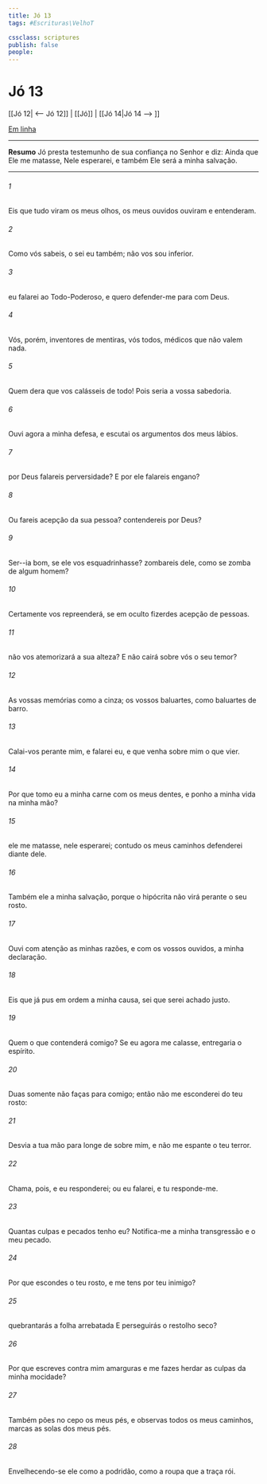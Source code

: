```yaml
---
title: Jó 13
tags: #Escrituras\VelhoT

cssclass: scriptures
publish: false
people:
---
```


# Jó 13
[[Jó 12| <-- Jó 12]] | [[Jó]] | [[Jó 14|Jó 14 --> ]]

[Em linha](https://churchofjesuschrist.org/study/scriptures/ot/job/13?lang=por)

---
__Resumo__
Jó presta testemunho de sua confiança no Senhor e diz: Ainda que Ele me matasse, Nele esperarei, e também Ele será a minha salvação.

---
###### 1 
Eis que tudo  viram os meus olhos,  os meus ouvidos  ouviram e entenderam.

###### 2 
Como vós  sabeis, o sei eu também; não vos sou inferior.

###### 3 
 eu falarei ao Todo-Poderoso, e quero defender-me para com Deus.

###### 4 
Vós, porém,  inventores de mentiras,  vós todos, médicos que não valem nada.

###### 5 
Quem dera que vos calásseis de todo! Pois  seria a vossa sabedoria.

###### 6 
Ouvi agora a minha defesa, e escutai os argumentos dos meus lábios.

###### 7 
 por Deus falareis perversidade? E por ele falareis engano?

###### 8 
Ou fareis acepção da sua pessoa?  contendereis por Deus?

###### 9 
Ser--ia bom, se ele vos esquadrinhasse?  zombareis dele, como se zomba de algum homem?

###### 10 
Certamente vos repreenderá, se em oculto fizerdes acepção de pessoas.

###### 11 
 não vos atemorizará a sua alteza? E não cairá sobre vós o seu temor?

###### 12 
As vossas memórias  como a cinza; os vossos baluartes, como baluartes de barro.

###### 13 
Calai-vos perante mim, e falarei eu, e que venha sobre mim o que vier.

###### 14 
Por que  tomo eu a minha carne com os meus dentes, e ponho a minha vida na minha mão?

###### 15 
 ele me matasse, nele esperarei; contudo os meus caminhos defenderei diante dele.

###### 16 
Também ele  a minha salvação, porque o hipócrita não virá perante o seu rosto.

###### 17 
Ouvi com atenção as minhas razões, e com os vossos ouvidos, a minha declaração.

###### 18 
Eis que já pus em ordem a minha causa,  sei que serei achado justo.

###### 19 
Quem  o que contenderá comigo? Se eu agora me calasse, entregaria o espírito.

###### 20 
Duas  somente não faças para comigo; então não me esconderei do teu rosto:

###### 21 
Desvia a tua mão para longe de sobre mim, e não me espante o teu terror.

###### 22 
Chama, pois, e eu responderei; ou eu falarei, e tu responde-me.

###### 23 
Quantas culpas e pecados tenho eu? Notifica-me a minha transgressão e o meu pecado.

###### 24 
Por que escondes o teu rosto, e me tens por teu inimigo?

###### 25 
 quebrantarás a folha arrebatada  E perseguirás o restolho seco?

###### 26 
Por que escreves contra mim amarguras e me fazes herdar as culpas da minha mocidade?

###### 27 
Também pões no cepo os meus pés, e observas todos os meus caminhos,  marcas as solas dos meus pés.

###### 28 
Envelhecendo-se ele como a podridão,  como a roupa que a traça rói.

